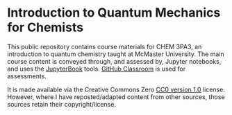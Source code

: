 # Introduction to Quantum Mechanics for Chemists

This public repository contains course materials for CHEM 3PA3, an introduction to quantum chemistry taught at McMaster University. 
The main course content is conveyed through, and assessed by, Jupyter notebooks, and uses the [JupyterBook](https://jupyterbook.org/intro.html) tools. [GitHub Classroom](https://classroom.github.com/) is used for assessments.

It is made available via the Creative Commons Zero [CC0 version 1.0](LICENSE) license. However, where I have reposted/adapted content from other sources, those sources retain their copyright/license.
